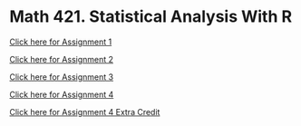 # Math 421. Statistical Analysis With R

[Click here for Assignment 1](Assignment1.html)

[Click here for Assignment 2](assignment2--1-.html)

[Click here for Assignment 3](assignment3.html)

[Click here for Assignment 4](assignment4.html)

[Click here for Assignment 4 Extra Credit]()